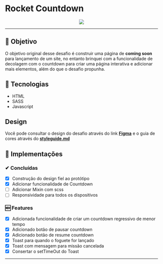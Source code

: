 # Rocket Countdown 

<div align="center" width='20%' height="100px">
 <img src='https://efficient-sloth-d85.notion.site/image/https%3A%2F%2Fs3-us-west-2.amazonaws.com%2Fsecure.notion-static.com%2F4ae14d1c-890d-4c40-8ab1-31369ba44cde%2FMacBook_Pro_16_inch.png?table=block&id=19099266-a58e-43c8-9e87-6e4fd7b22df1&spaceId=08f749ff-d06d-49a8-a488-9846e081b224&width=2000&userId=&cache=v2'>
</div>

---

## 🎉 Objetivo
O objetivo original desse desafio é construir uma página de **coming soon** para lançamento de um site, no entanto brinquei com a funcionalidade
de decolagem com o countdown para criar uma página interativa e adicionar mais elementos, além do que o desafio propunha.

## 🔩 Tecnologias
- HTML
- SASS
- Javascript

## Design
Você pode consultar o design do desafio através do link **[Figma](https://www.figma.com/file/o7NUQQZdL7Up7RgnwLJtf0/DD-Countdown-Copy?fuid=898242652746725678)** e o guia de cores através do **[styleguide.md](/styleguide.md)**

## 🧱 Implementações

### ✔ Concluídas
- [X] Construção do design fiel ao protótipo
- [X] Adicionar funcionalidade de Countdown
- [ ] Adicionar Mixin com scss
- [ ] Responsividade para todos os dispositivos

### 🆕 Features
- [X] Adicionada funcionalidade de criar um countdown regressivo de menor tempo
- [X] Adicionado botão de pausar countdown
- [X] Adicionado botão de resume countdown
- [X] Toast para quando o foguete for lançado
- [X] Toast com mensagem para missão cancelada
- [X] Consertar o setTimeOut do Toast

---